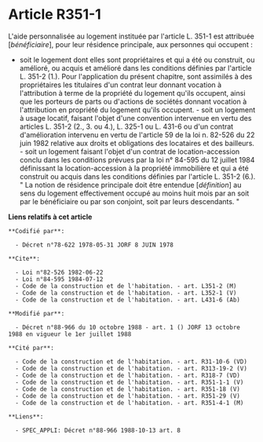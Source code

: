 # Article R351-1

L'aide personnalisée au logement instituée par l'article L. 351-1 est attribuée [*bénéficiaire*], pour leur résidence
principale, aux personnes qui occupent :

- soit le logement dont elles sont propriétaires et qui a été ou construit, ou amélioré, ou acquis et amélioré dans les
conditions définies par l'article L. 351-2 (1.).    Pour l'application du présent chapitre, sont assimilés à des
propriétaires les titulaires d'un contrat leur donnant vocation à l'attribution à terme de la propriété du logement qu'ils
occupent, ainsi que les porteurs de parts ou d'actions de sociétés donnant vocation à l'attribution en propriété du logement
qu'ils occupent.    - soit un logement à usage locatif, faisant l'objet d'une convention intervenue en vertu des articles L.
351-2 (2., 3. ou 4.), L. 325-1 ou L. 431-6 ou d'un contrat d'amélioration intervenu en vertu de l'article 59 de la loi n.
82-526 du 22 juin 1982 relative aux droits et obligations des locataires et des bailleurs.    - soit un logement faisant
l'objet d'un contrat de location-accession conclu dans les conditions prévues par la loi n° 84-595 du 12 juillet 1984
définissant la location-accession à la propriété immobilière et qui a été construit ou acquis dans les conditions définies
par l'article L. 351-2 (6.).    " La notion de résidence principale doit être entendue [*définition*] au sens du logement
effectivement occupé au moins huit mois par an soit par le bénéficiaire ou par son conjoint, soit par leurs descendants. "

**Liens relatifs à cet article**

	**Codifié par**:

	  - Décret n°78-622 1978-05-31 JORF 8 JUIN 1978

	**Cite**:

	  - Loi n°82-526 1982-06-22
	  - Loi n°84-595 1984-07-12
	  - Code de la construction et de l'habitation. - art. L351-2 (M)
	  - Code de la construction et de l'habitation. - art. L352-1 (V)
	  - Code de la construction et de l'habitation. - art. L431-6 (Ab)

	**Modifié par**:

	  - Décret n°88-966 du 10 octobre 1988 - art. 1 () JORF 13 octobre 1988 en vigueur le 1er juillet 1988

	**Cité par**:

	  - Code de la construction et de l'habitation. - art. R31-10-6 (VD)
	  - Code de la construction et de l'habitation. - art. R313-19-2 (V)
	  - Code de la construction et de l'habitation. - art. R318-7 (VD)
	  - Code de la construction et de l'habitation. - art. R351-1-1 (V)
	  - Code de la construction et de l'habitation. - art. R351-18 (V)
	  - Code de la construction et de l'habitation. - art. R351-29 (V)
	  - Code de la construction et de l'habitation. - art. R351-4-1 (M)

	**Liens**:

	  - SPEC_APPLI: Décret n°88-966 1988-10-13 art. 8
